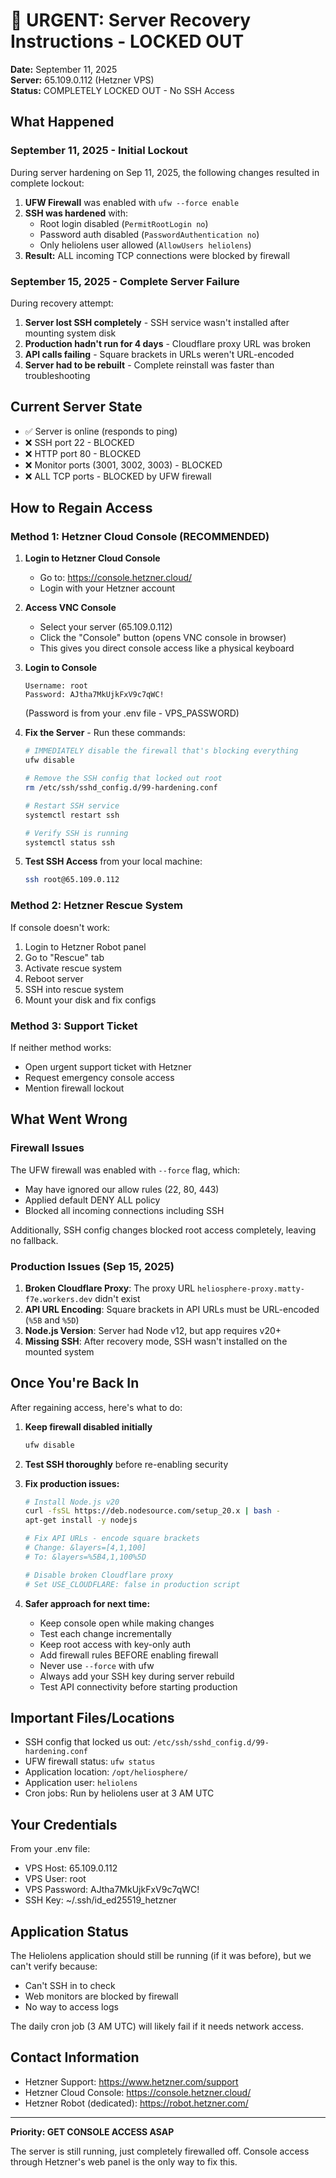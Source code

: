 # 🚨 URGENT: Server Recovery Instructions - LOCKED OUT

**Date:** September 11, 2025  
**Server:** 65.109.0.112 (Hetzner VPS)  
**Status:** COMPLETELY LOCKED OUT - No SSH Access

## What Happened

### September 11, 2025 - Initial Lockout
During server hardening on Sep 11, 2025, the following changes resulted in complete lockout:

1. **UFW Firewall** was enabled with `ufw --force enable`
2. **SSH was hardened** with:
   - Root login disabled (`PermitRootLogin no`)
   - Password auth disabled (`PasswordAuthentication no`) 
   - Only heliolens user allowed (`AllowUsers heliolens`)
3. **Result:** ALL incoming TCP connections were blocked by firewall

### September 15, 2025 - Complete Server Failure
During recovery attempt:

1. **Server lost SSH completely** - SSH service wasn't installed after mounting system disk
2. **Production hadn't run for 4 days** - Cloudflare proxy URL was broken
3. **API calls failing** - Square brackets in URLs weren't URL-encoded
4. **Server had to be rebuilt** - Complete reinstall was faster than troubleshooting

## Current Server State

- ✅ Server is online (responds to ping)
- ❌ SSH port 22 - BLOCKED
- ❌ HTTP port 80 - BLOCKED  
- ❌ Monitor ports (3001, 3002, 3003) - BLOCKED
- ❌ ALL TCP ports - BLOCKED by UFW firewall

## How to Regain Access

### Method 1: Hetzner Cloud Console (RECOMMENDED)

1. **Login to Hetzner Cloud Console**
   - Go to: https://console.hetzner.cloud/
   - Login with your Hetzner account

2. **Access VNC Console**
   - Select your server (65.109.0.112)
   - Click the "Console" button (opens VNC console in browser)
   - This gives you direct console access like a physical keyboard

3. **Login to Console**
   ```
   Username: root
   Password: AJtha7MkUjkFxV9c7qWC!
   ```
   (Password is from your .env file - VPS_PASSWORD)

4. **Fix the Server** - Run these commands:
   ```bash
   # IMMEDIATELY disable the firewall that's blocking everything
   ufw disable
   
   # Remove the SSH config that locked out root
   rm /etc/ssh/sshd_config.d/99-hardening.conf
   
   # Restart SSH service
   systemctl restart ssh
   
   # Verify SSH is running
   systemctl status ssh
   ```

5. **Test SSH Access** from your local machine:
   ```bash
   ssh root@65.109.0.112
   ```

### Method 2: Hetzner Rescue System

If console doesn't work:

1. Login to Hetzner Robot panel
2. Go to "Rescue" tab
3. Activate rescue system
4. Reboot server
5. SSH into rescue system
6. Mount your disk and fix configs

### Method 3: Support Ticket

If neither method works:
- Open urgent support ticket with Hetzner
- Request emergency console access
- Mention firewall lockout

## What Went Wrong

### Firewall Issues
The UFW firewall was enabled with `--force` flag, which:
- May have ignored our allow rules (22, 80, 443)
- Applied default DENY ALL policy
- Blocked all incoming connections including SSH

Additionally, SSH config changes blocked root access completely, leaving no fallback.

### Production Issues (Sep 15, 2025)
1. **Broken Cloudflare Proxy**: The proxy URL `heliosphere-proxy.matty-f7e.workers.dev` didn't exist
2. **API URL Encoding**: Square brackets in API URLs must be URL-encoded (`%5B` and `%5D`)
3. **Node.js Version**: Server had Node v12, but app requires v20+
4. **Missing SSH**: After recovery mode, SSH wasn't installed on the mounted system

## Once You're Back In

After regaining access, here's what to do:

1. **Keep firewall disabled initially**
   ```bash
   ufw disable
   ```

2. **Test SSH thoroughly** before re-enabling security

3. **Fix production issues:**
   ```bash
   # Install Node.js v20
   curl -fsSL https://deb.nodesource.com/setup_20.x | bash -
   apt-get install -y nodejs
   
   # Fix API URLs - encode square brackets
   # Change: &layers=[4,1,100]
   # To: &layers=%5B4,1,100%5D
   
   # Disable broken Cloudflare proxy
   # Set USE_CLOUDFLARE: false in production script
   ```

4. **Safer approach for next time:**
   - Keep console open while making changes
   - Test each change incrementally
   - Keep root access with key-only auth
   - Add firewall rules BEFORE enabling firewall
   - Never use `--force` with ufw
   - Always add your SSH key during server rebuild
   - Test API connectivity before starting production

## Important Files/Locations

- SSH config that locked us out: `/etc/ssh/sshd_config.d/99-hardening.conf`
- UFW firewall status: `ufw status`
- Application location: `/opt/heliosphere/`
- Application user: `heliolens`
- Cron jobs: Run by heliolens user at 3 AM UTC

## Your Credentials

From your .env file:
- VPS Host: 65.109.0.112
- VPS User: root  
- VPS Password: AJtha7MkUjkFxV9c7qWC!
- SSH Key: ~/.ssh/id_ed25519_hetzner

## Application Status

The Heliolens application should still be running (if it was before), but we can't verify because:
- Can't SSH in to check
- Web monitors are blocked by firewall
- No way to access logs

The daily cron job (3 AM UTC) will likely fail if it needs network access.

## Contact Information

- Hetzner Support: https://www.hetzner.com/support
- Hetzner Cloud Console: https://console.hetzner.cloud/
- Hetzner Robot (dedicated): https://robot.hetzner.com/

---

**Priority: GET CONSOLE ACCESS ASAP**

The server is still running, just completely firewalled off. Console access through Hetzner's web panel is the only way to fix this.